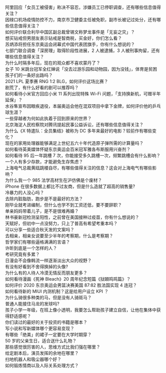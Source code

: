 阿里回应「女员工被侵害」称决不容忍，涉嫌员工已停职调查，还有哪些信息值得关注？  
因禄口机场疫情防控不力，南京市卫健委主任被免职，副市长被记过处分，还有哪些信息值得关注？  
如何评价联合利华中国区副总裁曾锡文称梦龙事件是「无妄之灾」？  
想买钻戒但男朋友表示钻戒是智商税，买金好，你们怎么看？  
苏炳添将担任东京奥运会闭幕式中国代表团旗手，你有什么想说的？  
七部门联合调查「深房理」取得阶段性进展，2 人被逮捕，3 人被刑事拘留，还有哪些信息值得关注？  
为什么时隔多年后，现在的观众都不喜欢蒙丹了？  
女子 10 米跳台冠军全红婵说「没去过游乐园和动物园，因为没钱」，体育是贫困孩子们的一条好出路吗？  
2021 LPL 夏季赛 RNG 1:2 BLG，如何评价这场比赛？  
剧荒了，有什么好看的剧可以推荐吗？  
如何看待小米官方回应小米 11 系列出现特殊 Wi-Fi 问题，「支持换新机，可赠半年延保」？  
水谷隼宣布因眼疾退役，本届奥运会他在混双项目中拿下金牌，如何评价他的乒乓球生涯？  
一些穿越者为何如此执着于回到原来的世界？  
北京海淀人民检察院对腾讯提起民事公益诉讼，还有哪些信息值得关注？  
为什么《X 特遣队：全员集结》被称为 DC 多年来最好的电影？较前作有哪些变化？  
现在的家用处理器能够满足上世纪五六十年代造原子弹所需的计算量吗？  
如何看待英美媒体怀疑东京奥运会百米冠军雅各布斯服用兴奋剂？  
如何看待 95 后一年跳槽 7 次，你能接受多久跳槽一次，频繁跳槽会有什么影响？  
一个人有多少存款，才能避免生存焦虑？  
上海电气总裁黄瓯跳楼自尽，有哪些值得关注的信息？这会对上海电气有哪些影响？  
为什么我一个 985 法学高材生在沪仿佛是个废材？  
iPhone 在很多数据上都比不过友商，但是什么造就了超高的销售量?  
冷暴力的人没心吗？  
去除内脏脂肪，跑步是不是最好的方法？  
刚毕业就考进编制，但什么也学不到工资还低，要不要辞职？  
单亲妈妈带着儿子，是不是很难再婚？  
林书豪新冠检测呈阳性，之前曾在美国接种过疫苗，你有什么想说的？  
天赋好，但初中一点没努力，只上了普高有希望考重本吗？  
可以分享一些适合秋天发的文案吗？  
去相亲，相亲女说要至少半年的考察期，什么是考察期？  
哲学家们有哪些逼格满满的言语？  
许昕到底是一个怎样的人？  
考研究竟有多累？  
日漫会不会像韩流一样逐渐淡出大众的视野？  
有没有好看到不舍得换掉的头像?  
为什么有的人待人冷漠无情反而朋友更多？  
如何看待漫画《死神 Bleach》20 周年纪念短篇《狱頣鸣鸣篇》？  
如何评价 2020 东京奥运会男篮决赛美国 87:82 胜法国实现 4 连冠？  
如何看待新的 MIUI 内测机制？这是给用户设立 KPI ？  
为什么骑很多种类的马，但是没有人骑斑马？  
普通人能接住马龙的发球吗?  
孩子小学一年级，在班上像小透明，我要怎么帮助孩子建立自信，让他在集体中获得舒适感呢？  
你们读过的最好的关于投资的书籍是哪本？  
写小说和写新媒体哪个更容易变现？  
有哪些「绝美」的裙子一定要在大学时期穿？  
50 岁的父亲生日，适合送什么礼物？  
那些感觉很厉害的人，思维方式比我们强在哪里？  
给定剧本后，演员发挥的余地在哪里？  
扫地机器人和吸尘器哪个好？  
如何锻炼情商以及人际关系处理方式？  
